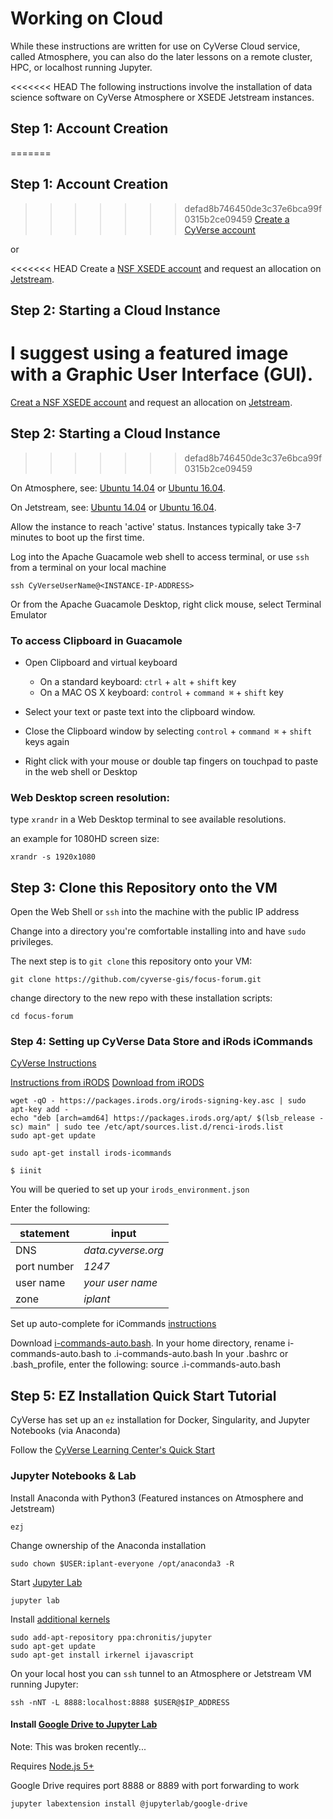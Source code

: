 # Working on Cloud

While these instructions are written for use on CyVerse Cloud service, called Atmosphere, you can also do the later lessons on a remote cluster, HPC, or localhost running Jupyter.

<<<<<<< HEAD
The following instructions involve the installation of data science software on CyVerse Atmosphere or XSEDE Jetstream instances.

## Step 1: Account Creation

=======
## Step 1: Account Creation

>>>>>>> defad8b746450de3c37e6bca99f0315b2ce09459
[Create a CyVerse account](https://learning.cyverse.org/projects/cyverse-account-creation-quickstart/en/latest/) 

or

<<<<<<< HEAD
Create a [NSF XSEDE account](https://portal.xsede.org/#/guest) and request an allocation on [Jetstream](https://iujetstream.atlassian.net/wiki/spaces/JWT/pages/29720582/Quick+Start+Guide).

## Step 2: Starting a Cloud Instance

I suggest using a featured image with a Graphic User Interface (GUI). 
=======
[Creat a NSF XSEDE account](https://portal.xsede.org/#/guest) and request an allocation on [Jetstream](https://iujetstream.atlassian.net/wiki/spaces/JWT/pages/29720582/Quick+Start+Guide).

## Step 2: Starting a Cloud Instance
>>>>>>> defad8b746450de3c37e6bca99f0315b2ce09459

On Atmosphere, see: [Ubuntu 14.04](https://atmo.cyverse.org/application/images/1135) or [Ubuntu 16.04](https://atmo.cyverse.org/application/images/1453).

On Jetstream, see: [Ubuntu 14.04](https://use.jetstream-cloud.org/application/images/54) or [Ubuntu 16.04](https://use.jetstream-cloud.org/application/images/107).

Allow the instance to reach 'active' status. Instances  typically take 3-7 minutes to boot up the first time.

Log into the Apache Guacamole web shell to access terminal, or use `ssh` from a terminal on your local machine

```
ssh CyVerseUserName@<INSTANCE-IP-ADDRESS>
```

Or from the Apache Guacamole Desktop, right click mouse, select Terminal Emulator

### To access Clipboard in Guacamole

- Open Clipboard and virtual keyboard
  - On a standard keyboard: `ctrl` + `alt` + `shift` key
  - On a MAC OS X keyboard: `control` + `command ⌘` + `shift` key

- Select your text or paste text into the clipboard window.

- Close the Clipboard window by selecting `control` + `command ⌘` + `shift` keys again

- Right click with your mouse or double tap fingers on touchpad to paste in the web shell or Desktop

### Web Desktop screen resolution:

type `xrandr` in a Web Desktop terminal to see available resolutions.

an example for 1080HD screen size:

```
xrandr -s 1920x1080
```

## Step 3: Clone this Repository onto the VM

Open the Web Shell or `ssh` into the machine with the public IP address

Change into a directory you're comfortable installing into and have `sudo` privileges.

The next step is to `git clone` this repository onto your VM:

```
git clone https://github.com/cyverse-gis/focus-forum.git
```

change directory to the new repo with these installation scripts:

```
cd focus-forum
```

### Step 4: Setting up CyVerse Data Store and iRods iCommands 

[CyVerse Instructions](https://pods.iplantcollaborative.org/wiki/display/DS/Setting+Up+iCommands)

[Instructions from iRODS](https://packages.irods.org/)
[Download from iRODS](https://irods.org/download/)

```
wget -qO - https://packages.irods.org/irods-signing-key.asc | sudo apt-key add -
echo "deb [arch=amd64] https://packages.irods.org/apt/ $(lsb_release -sc) main" | sudo tee /etc/apt/sources.list.d/renci-irods.list
sudo apt-get update

sudo apt-get install irods-icommands
```

```
$ iinit
```
You will be queried to set up your `irods_environment.json`

Enter the following:

|statement  |input  |  
|-----------|-------|
| DNS | *data.cyverse.org* |
|port number|*1247*|
|user name| *your user name*|
|zone|*iplant*|

Set up auto-complete for iCommands
[instructions](https://pods.iplantcollaborative.org/wiki/display/DS/Setting+Up+iCommands)

Download [i-commands-auto.bash](https://pods.iplantcollaborative.org/wiki/download/attachments/6720192/i-commands-auto.bash).
In your home directory, rename i-commands-auto.bash to .i-commands-auto.bash
In your .bashrc or .bash_profile, enter the following: 
source .i-commands-auto.bash

## Step 5: EZ Installation Quick Start Tutorial

CyVerse has set up an `ez` installation for Docker, Singularity, and Jupyter Notebooks (via Anaconda)

Follow the [CyVerse Learning Center's Quick Start](https://cyverse-ez-quickstart.readthedocs-hosted.com/en/latest/) 

### Jupyter Notebooks & Lab

Install Anaconda with Python3 (Featured instances on Atmosphere and Jetstream)

```
ezj
```

Change ownership of the Anaconda installation

```
sudo chown $USER:iplant-everyone /opt/anaconda3 -R
```

Start [Jupyter Lab](https://github.com/jupyterlab/jupyterlab)

```
jupyter lab
```

Install [additional kernels](https://github.com/jupyter/jupyter/wiki/Jupyter-kernels)

```
sudo add-apt-repository ppa:chronitis/jupyter
sudo apt-get update
sudo apt-get install irkernel ijavascript
```

On your local host you can `ssh` tunnel to an Atmosphere or Jetstream VM running Jupyter:

```
ssh -nNT -L 8888:localhost:8888 $USER@$IP_ADDRESS
```

#### Install [Google Drive to Jupyter Lab](https://github.com/jupyterlab/jupyterlab-google-drive)

Note: This was broken recently...

Requires [Node.js 5+](https://www.digitalocean.com/community/tutorials/how-to-install-node-js-on-ubuntu-16-04)

Google Drive requires port 8888 or 8889 with port forwarding to work

```
jupyter labextension install @jupyterlab/google-drive
```
